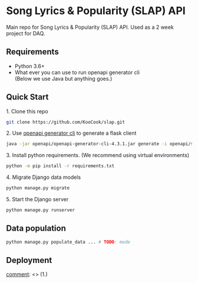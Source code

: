 # Song Lyrics & Popularity (SLAP) API

Main repo for Song Lyrics & Popularity (SLAP) API. 
Used as a 2 week project for DAQ.

## Requirements

- Python 3.6+
- What ever you can use to run openapi generator cli  
  (Below we use Java but anything goes.)

## Quick Start

1\. Clone this repo

```sh
git clone https://github.com/KooCook/slap.git
```

2\. Use [openapi generator cli](https://openapi-generator.tech/docs/installation)
    to generate a flask client

```sh
java -jar openapi/openapi-generator-cli-4.3.1.jar generate -i openapi/slap-api.yaml -o autogen -g python-flask
```

3\. Install python requirements. (We recommend using virtual environments)

```sh
python -m pip install -r requirements.txt
```

4\. Migrate Django data models

```sh
python manage.py migrate
```

5\. Start the Django server

```sh
python manage.py runserver
```

## Data population

```sh
python manage.py populate_data ... # TODO: mode
```

## Deployment 

[comment]: <> (## Quickstart with Docker Compose)

[comment]: <> (1.\)

[comment]: <> (```shell)

[comment]: <> (docker-compose up -d)

[comment]: <> (```)
